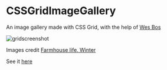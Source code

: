 # CSSGridImageGallery

An image gallery made with CSS Grid, with the help of [Wes Bos](https://cssgrid.io/)


![gridscreenshot](https://user-images.githubusercontent.com/18640359/35481083-45a4fd8c-0425-11e8-9e01-873291c5af20.jpg)


Images credit [Farmhouse life. Winter](https://creativemarket.com/OntheMoon/2113644-FARMHOUSE-LIFE.-WINTER)

See it [here](https://rawgit.com/iris-anghel/CSSGridImageGallery/master/index.html)
